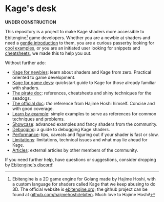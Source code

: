 # Kage's desk

**UNDER CONSTRUCTION**

This repository is a project to make Kage shaders more accessible to Ebitengine[^1] game developers. Whether you are a newbie at shaders and need a [gentle introduction]() to them, you are a curious passerby looking for [cool examples](), or you are an initiated user looking for snippets and [cheatsheets](), we made this to help you out.

Without further ado:
- [Kage for newbies](https://github.com/tinne26/kage-desk/blob/main/tutorials/introduction.md): learn about shaders and Kage from zero. Practical oriented to game development.
- [Kage for game devs](): quickstart guide to Kage for those already familiar with shaders.
- [The pirate doc](): references, cheatsheets and shiny techniques for the seadogs.
- [The official doc](https://ebitengine.org/en/documents/shader.html): *the* reference from Hajime Hoshi himself. Concise and with good coverage.
- [Learn by example](): simple examples to serve as references for common techniques and problems.
- [Showcase](): advanced examples and fancy shaders from the community.
- [Debugging](): a guide to debugging Kage shaders.
- [Performance](): tips, caveats and figuring out if your shader is fast or slow.
- [Limitations](): limitations, technical issues and what may lie ahead for Kage.
- [Articles](): external articles by other members of the community.

If you need further help, have questions or suggestions, consider dropping by [Ebitengine's discord](https://discord.gg/3tVdM5H8cC)!

[^1]: Ebitengine is a 2D game engine for Golang made by Hajime Hoshi, with a custom language for shaders called Kage that we keep abusing to do 3D. The official website is [ebitengine.org](https://ebitengine.org); the github project can be found at [github.com/hajimehoshi/ebiten](https://github.com/hajimehoshi/ebiten). Much love to Hajime Hoshi!

